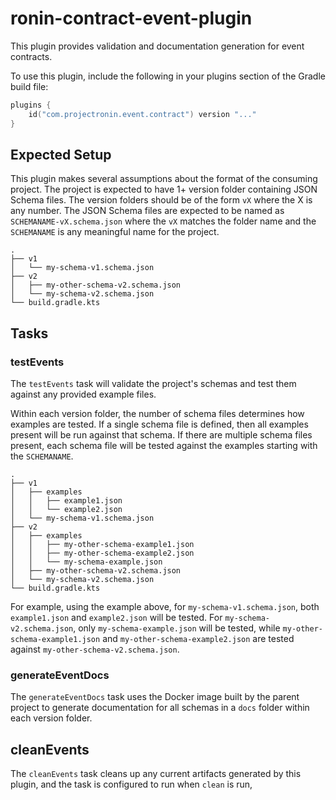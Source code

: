 # ronin-contract-event-plugin

This plugin provides validation and documentation generation for event contracts.

To use this plugin, include the following in your plugins section of the Gradle build file:

```kotlin
plugins {
    id("com.projectronin.event.contract") version "..."
}
```

## Expected Setup

This plugin makes several assumptions about the format of the consuming project. The project is expected to have 1+
version
folder containing JSON Schema files. The version folders should be of the form `vX` where the X is any number. The JSON
Schema
files are expected to be named as `SCHEMANAME-vX.schema.json` where the `vX` matches the folder name and
the `SCHEMANAME`
is any meaningful name for the project.

    .
    ├── v1
    │   └── my-schema-v1.schema.json
    ├── v2
    │   ├── my-other-schema-v2.schema.json
    │   └── my-schema-v2.schema.json
    └── build.gradle.kts

## Tasks

### testEvents

The `testEvents` task will validate the project's schemas and test them against any provided example files.

Within each version folder, the number of schema files determines how examples are tested. If a single schema file is
defined, then all examples present will be run against that schema. If there are multiple schema files present, each
schema file will be tested against the examples starting with the `SCHEMANAME`.

    .
    ├── v1
    │   ├── examples
    │   │   ├── example1.json
    │   │   └── example2.json
    │   └── my-schema-v1.schema.json
    ├── v2
    │   ├── examples
    │   │   ├── my-other-schema-example1.json
    │   │   ├── my-other-schema-example2.json
    │   │   └── my-schema-example.json
    │   ├── my-other-schema-v2.schema.json
    │   └── my-schema-v2.schema.json
    └── build.gradle.kts

For example, using the example above, for `my-schema-v1.schema.json`, both `example1.json` and `example2.json` will be
tested. For `my-schema-v2.schema.json`, only `my-schema-example.json` will be tested,
while `my-other-schema-example1.json`
and `my-other-schema-example2.json` are tested against `my-other-schema-v2.schema.json`.

### generateEventDocs

The `generateEventDocs` task uses the Docker image built by the parent project to generate documentation for all schemas
in a `docs` folder within each version folder.

## cleanEvents

The `cleanEvents` task cleans up any current artifacts generated by this plugin, and the task is configured to run when
`clean` is run,
